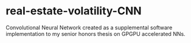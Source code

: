 # real-estate-volatility-CNN
Convolutional Neural Network created as a supplemental software implementation to my senior honors thesis on GPGPU accelerated NNs.
